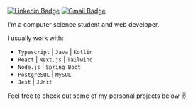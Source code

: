 [![Linkedin Badge](https://img.shields.io/badge/-Raí%20Soares-fafafa?style=flat-square&logo=Linkedin&logoColor=09090b&link=https://www.linkedin.com/in/raiisoares/)](https://www.linkedin.com/in/raiisoares/)
[![Gmail Badge](https://img.shields.io/badge/-raisoares.dev@gmail.com-fafafa?style=flat-square&logo=Gmail&logoColor=09090b&link=mailto:raisoares.dev@gmail.com)](mailto:raisoares.dev@gmail.com)

I'm a computer science student and web developer.

I usually work with: 
  * `Typescript` | `Java` | `Kotlin`
  * `React` | `Next.js` | `Tailwind`
  * `Node.js` | `Spring Boot`
  * `PostgreSQL` | `MySQL`
  * `Jest` | `JUnit`
    
Feel free to check out some of my personal projects below :v:



